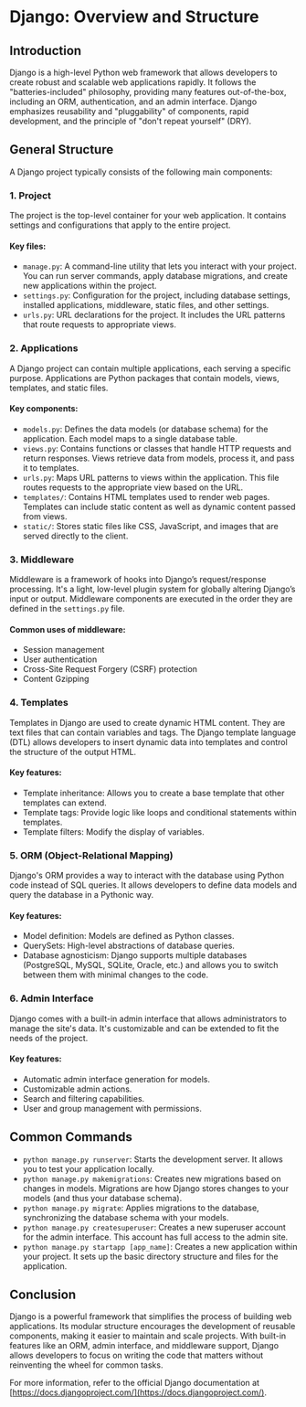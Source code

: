 
# Django: Overview and Structure

## Introduction

Django is a high-level Python web framework that allows developers to create robust and scalable web applications rapidly. It follows the "batteries-included" philosophy, providing many features out-of-the-box, including an ORM, authentication, and an admin interface. Django emphasizes reusability and "pluggability" of components, rapid development, and the principle of "don't repeat yourself" (DRY).

## General Structure

A Django project typically consists of the following main components:

### 1. Project
The project is the top-level container for your web application. It contains settings and configurations that apply to the entire project.

#### Key files:
- `manage.py`: A command-line utility that lets you interact with your project. You can run server commands, apply database migrations, and create new applications within the project.
- `settings.py`: Configuration for the project, including database settings, installed applications, middleware, static files, and other settings.
- `urls.py`: URL declarations for the project. It includes the URL patterns that route requests to appropriate views. 

### 2. Applications
A Django project can contain multiple applications, each serving a specific purpose. Applications are Python packages that contain models, views, templates, and static files.

#### Key components:
- `models.py`: Defines the data models (or database schema) for the application. Each model maps to a single database table.
- `views.py`: Contains functions or classes that handle HTTP requests and return responses. Views retrieve data from models, process it, and pass it to templates.
- `urls.py`: Maps URL patterns to views within the application. This file routes requests to the appropriate view based on the URL.
- `templates/`: Contains HTML templates used to render web pages. Templates can include static content as well as dynamic content passed from views.
- `static/`: Stores static files like CSS, JavaScript, and images that are served directly to the client.

### 3. Middleware
Middleware is a framework of hooks into Django’s request/response processing. It's a light, low-level plugin system for globally altering Django’s input or output. Middleware components are executed in the order they are defined in the `settings.py` file.

#### Common uses of middleware:
- Session management
- User authentication
- Cross-Site Request Forgery (CSRF) protection
- Content Gzipping

### 4. Templates
Templates in Django are used to create dynamic HTML content. They are text files that can contain variables and tags. The Django template language (DTL) allows developers to insert dynamic data into templates and control the structure of the output HTML.

#### Key features:
- Template inheritance: Allows you to create a base template that other templates can extend.
- Template tags: Provide logic like loops and conditional statements within templates.
- Template filters: Modify the display of variables.

### 5. ORM (Object-Relational Mapping)
Django's ORM provides a way to interact with the database using Python code instead of SQL queries. It allows developers to define data models and query the database in a Pythonic way.

#### Key features:
- Model definition: Models are defined as Python classes.
- QuerySets: High-level abstractions of database queries.
- Database agnosticism: Django supports multiple databases (PostgreSQL, MySQL, SQLite, Oracle, etc.) and allows you to switch between them with minimal changes to the code.

### 6. Admin Interface
Django comes with a built-in admin interface that allows administrators to manage the site's data. It's customizable and can be extended to fit the needs of the project.

#### Key features:
- Automatic admin interface generation for models.
- Customizable admin actions.
- Search and filtering capabilities.
- User and group management with permissions.

## Common Commands

- `python manage.py runserver`: Starts the development server. It allows you to test your application locally.
- `python manage.py makemigrations`: Creates new migrations based on changes in models. Migrations are how Django stores changes to your models (and thus your database schema).
- `python manage.py migrate`: Applies migrations to the database, synchronizing the database schema with your models.
- `python manage.py createsuperuser`: Creates a new superuser account for the admin interface. This account has full access to the admin site.
- `python manage.py startapp [app_name]`: Creates a new application within your project. It sets up the basic directory structure and files for the application.

## Conclusion

Django is a powerful framework that simplifies the process of building web applications. Its modular structure encourages the development of reusable components, making it easier to maintain and scale projects. With built-in features like an ORM, admin interface, and middleware support, Django allows developers to focus on writing the code that matters without reinventing the wheel for common tasks.

For more information, refer to the official Django documentation at [https://docs.djangoproject.com/](https://docs.djangoproject.com/).
